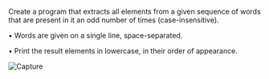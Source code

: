 Create a program that extracts all elements from a given sequence of words that are present in it an odd number of times (case-insensitive).

•	Words are given on a single line, space-separated.

•	Print the result elements in lowercase, in their order of appearance.

![Capture](https://user-images.githubusercontent.com/45227327/201687329-004e8def-c370-4c22-ba67-a73af652d692.PNG)
